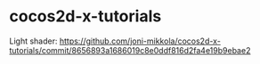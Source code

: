 cocos2d-x-tutorials
===================

Light shader:
https://github.com/joni-mikkola/cocos2d-x-tutorials/commit/8656893a1686019c8e0ddf816d2fa4e19b9ebae2
